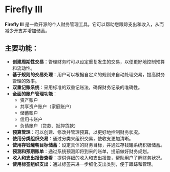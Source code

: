 # Firefly III

**Firefly III** 是一款开源的个人财务管理工具。它可以帮助您跟踪支出和收入，从而减少开支并增加储蓄。

## 主要功能：

- **创建周期性交易**：管理财务时可以设定重复发生的交易，以便更好地控制预算和流动性。
- **基于规则的交易处理**：用户可以根据自定义的规则来自动处理交易，提高财务管理的效率。
- **双重记账系统**：采用标准的双重记账法，确保财务记录的准确性。
- **全面的账户管理功能**：
    - 资产账户
    - 共享资产账户（家庭账户）
    - 储蓄账户
    - 信用卡账户
    - 负债账户（贷款、抵押贷款）
- **预算管理**：可以创建、修改并管理预算，以更好地控制财务状况。
- **使用分类组织交易**：通过分类来组织交易，使收支更加清晰。
- **使用存钱罐朝目标储蓄**：设定具体的财务目标，并通过存钱罐系统积极储蓄。
- **预测和预期账单**：通过系统预测即将到来的账单，提前做好财务规划。
- **收入和支出报告查看**：提供详细的收入和支出报告，帮助用户了解财务状况。
- **使用标签组织支出**：通过标签来进一步细化支出类别，便于跟踪和管理。
